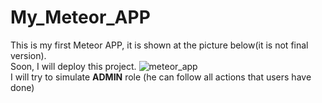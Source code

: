 # My_Meteor_APP
This is my first Meteor APP, it is shown at the picture below(it is not final version).<br>
Soon, I will deploy this project.
![meteor_app](https://user-images.githubusercontent.com/39721136/46163529-1babea80-c294-11e8-89e6-3ca2694ff9b3.JPG)
<br>
I will try to simulate **ADMIN** role (he can follow all actions that users have done)
